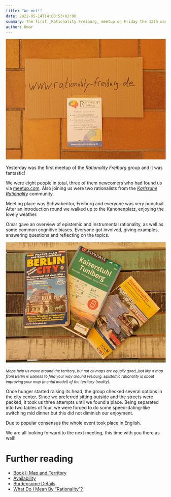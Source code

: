 ```yaml
---
title: "We met!"
date: 2022-05-14T14:00:53+02:00
summary: The first _Rationality Freiburg_ meetup on Friday the 13th was a fantastic, international event with lovely weather and fascinating topics!
author: Omar
---
```


![Cardboard sign](cardboard-sign.jpg 'Cardboard sign saying www.rationality-freiburg.de')

Yesterday was the first meetup of the _Rationality Freiburg_ group and it was fantastic!

We were eight people in total, three of them newcomers who had found us via [meetup.com](https://www.meetup.com/rationality-freiburg/). Also joining us were two rationalists from the _[Karlsruhe Rationality](https://www.lesswrong.com/groups/kw7Zb8DLmZtsK8g3R)_ community.

Meeting place was Schwabentor, Freiburg and everyone was very punctual. After an introduction round we walked up to the Kanonenplatz, enjoying the lovely weather.

Omar gave an overview of epistemic and instrumental rationality, as well as some common cognitive biases. Everyone got involved, giving examples, answering questions and reflecting on the topics.

![Maps help us move around the territory](maps.jpg 'Three maps on a table, one from Berlin, two from Freiburg with different resolutions')

<small>_Maps help us move around the territory, but not all maps are equally good, just like a map from Berlin is useless to find your way around Freiburg. Epistemic rationality is about improving your map (mental model) of the territory (reality)._</small>

Once hunger started raising its head, the group checked several options in the city center. Since we preferred sitting outside and the streets were packed, it took us three attempts until we found a place. Being separated into two tables of four, we were forced to do some speed-dating-like switching mid dinner but this did not diminish our enjoyment.

Due to popular consensus the whole event took place in English.

We are all looking forward to the next meeting, this time with you there as well!

# Further reading

* [Book I: Map and Territory](https://www.readthesequences.com/Book-I-Map-And-Territory)
* [Availability](https://www.readthesequences.com/Availability)
* [Burdensome Details](https://www.readthesequences.com/Burdensome-Details)
* [What Do I Mean By “Rationality”?](https://www.readthesequences.com/What-Do-I-Mean-By-Rationality)
